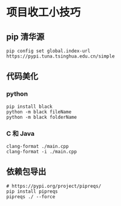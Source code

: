 # 项目收工小技巧

## pip 清华源

```shell
pip config set global.index-url https://pypi.tuna.tsinghua.edu.cn/simple
```



## 代码美化

### python

```shell
pip install black
python -m black fileName
python -m black folderName
```



### C 和 Java

```shell
clang-format ./main.cpp
clang-format -i ./main.cpp
```



## 依赖包导出

```shell
# https://pypi.org/project/pipreqs/
pip install pipreqs
pipreqs ./ --force
```

